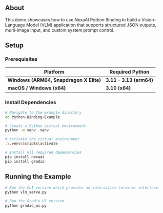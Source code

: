 ## About

This demo showcases how to use NexaAI Python Binding to build a Vision-Language Model (VLM) application that supports structured JSON outputs, multi-image input, and custom system prompt control.

## Setup

### Prerequisites
| Platform | Required Python | 
|----------|----------------|
| **Windows (ARM64, Snapdragon X Elite)** | **3.11 – 3.13 (arm64)** |
| **macOS / Windows (x64)** | **3.10 (x64)** |

### Install Dependencies

```bash
# Navigate to the example directory
cd Python-Binding-Example

# Create a Python virtual environment
python -m venv .venv

# Activate the virtual environment
.\.venv\Scripts\activate

# Install all required dependencies
pip install nexaai
pip install gradio

```

## Running the Example

```bash
# Run the CLI version which provides an interactive terminal interface
python vlm_serve.py

# Run the Gradio UI version
python gradio_ui.py

```